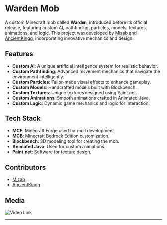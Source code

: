 # Warden Mob

A custom Minecraft mob called **Warden**, introduced before its official release, featuring custom AI, pathfinding, particles, models, textures, animations, and logic. This project was developed by [Mizab](https://github.com/your-profile) and [AncientKingg](https://github.com/AncientKingg), incorporating innovative mechanics and design.

## Features

- **Custom AI**: A unique artificial intelligence system for realistic behavior.
- **Custom Pathfinding**: Advanced movement mechanics that navigate the environment intelligently.
- **Custom Particles**: Tailor-made visual effects to enhance gameplay.
- **Custom Models**: Handcrafted models built with Blockbench.
- **Custom Textures**: Unique textures designed using Paint.net.
- **Custom Animations**: Smooth animations crafted in Animated Java.
- **Custom Logic**: Dynamic game mechanics and logic for interaction.

## Tech Stack

- **MCF**: Minecraft Forge used for mod development.
- **MCB**: Minecraft Bedrock Edition customization.
- **Blockbench**: 3D modeling tool for creating the mob.
- **Animated Java**: Used for custom animations.
- **Paint.net**: Software for texture design.

## Contributors

- [Mizab](https://github.com/Mizab1)
- [AncientKingg](https://github.com/AncientKingg)

## Media
![Video Link](https://drive.google.com/file/d/1oztjf_E0uIpAmz3RLn-HlWcavb_WRg-H/view?usp=sharing)

---
